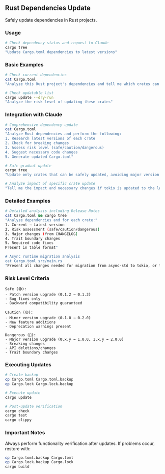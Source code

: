 ## Rust Dependencies Update

Safely update dependencies in Rust projects.

### Usage

```bash
# Check dependency status and request to Claude
cargo tree
"Update Cargo.toml dependencies to latest versions"
```

### Basic Examples

```bash
# Check current dependencies
cat Cargo.toml
"Analyze this Rust project's dependencies and tell me which crates can be updated"

# Check updatable list
cargo update --dry-run
"Analyze the risk level of updating these crates"
```

### Integration with Claude

```bash
# Comprehensive dependency update
cat Cargo.toml
"Analyze Rust dependencies and perform the following:
1. Research latest versions of each crate
2. Check for breaking changes
3. Assess risk level (safe/caution/dangerous)
4. Suggest necessary code changes
5. Generate updated Cargo.toml"

# Safe gradual update
cargo tree
"Update only crates that can be safely updated, avoiding major version upgrades"

# Analyze impact of specific crate update
"Tell me the impact and necessary changes if tokio is updated to the latest version"
```

### Detailed Examples

```bash
# Detailed analysis including Release Notes
cat Cargo.toml && cargo tree
"Analyze dependencies and for each crate:"
1. Current → Latest version
2. Risk assessment (safe/caution/dangerous)
3. Major changes (from CHANGELOG)
4. Trait boundary changes
5. Required code fixes
Present in table format"

# Async runtime migration analysis
cat Cargo.toml src/main.rs
"Present all changes needed for migration from async-std to tokio, or tokio major version upgrade"
```

### Risk Level Criteria

```
Safe (🟢):
- Patch version upgrade (0.1.2 → 0.1.3)
- Bug fixes only
- Backward compatibility guaranteed

Caution (🟡):
- Minor version upgrade (0.1.0 → 0.2.0)
- New feature additions
- Deprecation warnings present

Dangerous (🔴):
- Major version upgrade (0.x.y → 1.0.0, 1.x.y → 2.0.0)
- Breaking changes
- API deletions/changes
- Trait boundary changes
```

### Executing Updates

```bash
# Create backup
cp Cargo.toml Cargo.toml.backup
cp Cargo.lock Cargo.lock.backup

# Execute update
cargo update

# Post-update verification
cargo check
cargo test
cargo clippy
```

### Important Notes

Always perform functionality verification after updates. If problems occur, restore with:

```bash
cp Cargo.toml.backup Cargo.toml
cp Cargo.lock.backup Cargo.lock
cargo build
```
